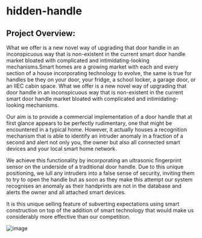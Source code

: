 # hidden-handle

## Project Overview:
What we offer is a new novel way of upgrading that door handle in an inconspicuous way that is non-existent in the current smart door handle market bloated with complicated and intimidating-looking mechanisms.Smart homes are a growing market with each and every section of a house incorporating technology to evolve, the same is true for handles be they on your door, your fridge, a school locker, a garage door, or an IIEC cabin space. What we offer is a new novel way of upgrading that door handle in an inconspicuous way that is non-existent in the current smart door handle market bloated with complicated and intimidating-looking mechanisms.

Our aim is to provide a commercial implementation of a door handle that at first glance appears to be perfectly rudimentary, one that might be encountered in a typical home. However, it actually houses a recognition mechanism that is able to identify an intruder anomaly in a fraction of a second and alert not only you, the owner but also all connected smart devices and your local smart home network.

We achieve this functionality by incorporating an ultrasonic fingerprint sensor on the underside of a traditional door handle. Due to this unique positioning, we lull any intruders into a false sense of security, inviting them to try to open the handle but as soon as they make this attempt our system recognises an anomaly as their handprints are not in the database and alerts the owner and all attached smart devices.

It is this unique selling feature of subverting expectations using smart construction on top of the addition of smart technology that would make us considerably more effective than our competition. 

![image](https://github.com/atulakella/hidden-handle/assets/44159259/31666b02-0478-4f3c-8e33-2c50e85a002a)
